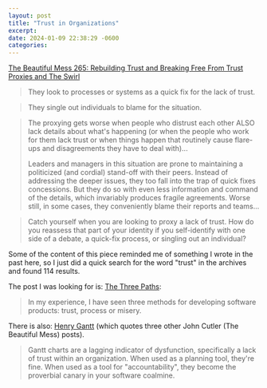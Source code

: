 ```yaml
---
layout: post
title: "Trust in Organizations"
excerpt: 
date: 2024-01-09 22:38:29 -0600
categories: 
---
```


[The Beautiful Mess 265: Rebuilding Trust and Breaking Free From Trust Proxies and The Swirl](https://readwise.io/reader/shared/01hkjshmwn2yyjbe85ze04071v/)

> They look to processes or systems as a quick fix for the lack of trust.

> They single out individuals to blame for the situation.

> The proxying gets worse when people who distrust each other ALSO lack details about what's happening (or when the people who work for them lack trust or when things happen that routinely cause flare-ups and disagreements they have to deal with)...
> 
> Leaders and managers in this situation are prone to maintaining a politicized (and cordial) stand-off with their peers. Instead of addressing the deeper issues, they too fall into the trap of quick fixes concessions. But they do so with even less information and command of the details, which invariably produces fragile agreements. Worse still, in some cases, they conveniently blame their reports and teams...

> Catch yourself when you are looking to proxy a lack of trust. How do you reassess that part of your identity if you self-identify with one side of a debate, a quick-fix process, or singling out an individual?

Some of the content of this piece reminded me of something I wrote in the past here, so I just did a quick search for the word "trust" in the archives and found 114 results.

The post I was looking for is: [The Three Paths](/2017/04/22/the-three-paths/ "The Three Paths"):

> In my experience, I have seen three methods for developing software products: trust, process or misery.

There is also: [Henry Gantt](/2022/09/13/henry-gantt/ "Henry Gantt") (which quotes three other John Cutler (The Beautiful Mess) posts).

> Gantt charts are a lagging indicator of dysfunction, specifically a lack of trust within an organization. When used as a planning tool, they're fine. When used as a tool for "accountability", they become the proverbial canary in your software coalmine.
